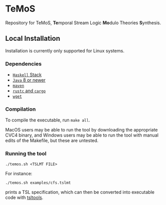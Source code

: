 # TeMoS

Repository for TeMoS, **Te**mporal Stream Logic **Mo**dulo Theories **S**ynthesis.

## Local Installation

Installation is currently only supported for Linux systems.

### Dependencies
* [`Haskell` Stack](https://docs.haskellstack.org/en/stable/README/)
* [`Java` 8 or newer](https://www.java.com/en/download/)
* [`maven`](https://maven.apache.org/download.cgi)
* [`rustc` and `cargo`](https://doc.rust-lang.org/book/ch01-01-installation.html#installation)
* [`wget`](https://www.gnu.org/software/wget/)

### Compilation
To compile the executable, run `make all`.

MacOS users may be able to run the tool by downloading the appropriate CVC4 binary, and Windows users may be able to run the tool with manual edits of the Makefile, but these are untested.

### Running the tool
```
./temos.sh <TSLMT FILE>
```
For instance:
```
./temos.sh examples/cfs.tslmt
```
prints a TSL specification, which can then be converted into executable code with [tsltools](https://github.com/reactive-systems/tsltools).
